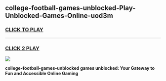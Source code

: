 
## college-football-games-unblocked-Play-Unblocked-Games-Online-uod3m
<h3>
<a href="https://premium76.site?title=college-football-games-unblocked&ref=24A">CLICK TO PLAY</a></h3>
<hr>

<h3>
<a href="https://premium76.site?title=college-football-games-unblocked&ref=24A">CLICK 2 PLAY</a>
  
</h3>

<a href="https://premium76.site?title=college-football-games-unblocked&ref=24A"><img src="https://clearcache.store/games.png"></a>


**college-football-games-unblocked games unblocked: Your Gateway to Fun and Accessible Online Gaming**
